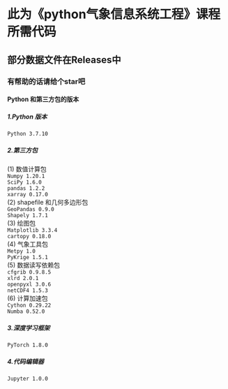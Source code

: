 # 此为《python气象信息系统工程》课程所需代码  
## 部分数据文件在Releases中
### 有帮助的话请给个star吧
#### Python 和第三方包的版本  
##### 1.Python 版本  
``Python 3.7.10``  
##### 2.第三方包  
(1) 数值计算包  
``Numpy 1.20.1``  
``SciPy 1.6.0``  
``pandas 1.2.2``  
``xarray 0.17.0``  
(2) shapefile 和几何多边形包  
``GeoPandas 0.9.0``  
``Shapely 1.7.1``  
(3) 绘图包  
``Matplotlib 3.3.4``  
``cartopy 0.18.0``  
(4) 气象工具包  
``Metpy 1.0``  
``PyKrige 1.5.1``  
(5) 数据读写依赖包  
``cfgrib 0.9.8.5``  
``xlrd 2.0.1``  
``openpyxl 3.0.6``  
``netCDF4 1.5.3``  
(6) 计算加速包  
``Cython 0.29.22``  
``Numba 0.52.0``  
##### 3.深度学习框架  
``PyTorch 1.8.0``  
##### 4.代码编辑器  
``Jupyter 1.0.0``

